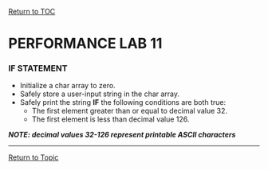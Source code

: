 <a href="https://github.com/CyberTrainingUSAF/05-C-Programming/blob/master/00-Table-of-Contents.md" rel="Return to TOC"> Return to TOC </a>

# PERFORMANCE LAB 11

### IF STATEMENT

* Initialize a char array to zero.
* Safely store a user-input string in the char array.
* Safely print the string **IF** the following  conditions are both true:
    * The first element greater than or equal to decimal value 32.
    * The first element is less than decimal value 126.

***NOTE: decimal values 32-126 represent printable ASCII characters***

---

<a href="https://github.com/CyberTrainingUSAF/05-C-Programming/blob/master/07_Control_flow/02_conditional-statements.md" rel="Return to Topic"> Return to Topic </a>
